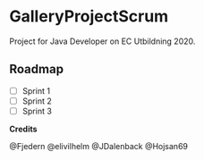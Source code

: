 # GalleryProjectScrum
Project for Java Developer on EC Utbildning 2020.

## Roadmap
- [ ] Sprint 1
- [ ] Sprint 2
- [ ] Sprint 3

**Credits** 

@Fjedern
@elivilhelm
@JDalenback
@Hojsan69

